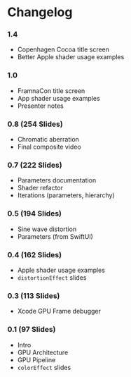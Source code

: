 # Changelog

### 1.4

+ Copenhagen Cocoa title screen
+ Better Apple shader usage examples


### 1.0

+ FramnaCon title screen
+ App shader usage examples
+ Presenter notes


### 0.8 (254 Slides)

+ Chromatic aberration
+ Final composite video


### 0.7 (222 Slides)

+ Parameters documentation
+ Shader refactor
+ Iterations (parameters, hierarchy)

### 0.5 (194 Slides)

+ Sine wave distortion
+ Parameters (from SwiftUI)


### 0.4 (162 Slides)

+ Apple shader usage examples
+ `distortionEffect` slides


### 0.3 (113 Slides) 

+ Xcode GPU Frame debugger


### 0.1 (97 Slides)

+ Intro
+ GPU Architecture
+ GPU Pipeline
+ `colorEffect` slides
